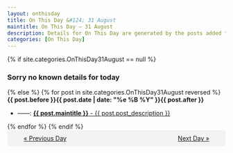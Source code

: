 ```yaml
---
layout: onthisday
title: On This Day &#124; 31 August
maintitle: On This Day — 31 August
description: Details for On This Day are generated by the posts added to the website so the content is subject to changes/updates over time.
categories: [On This Day]
---
```


{% if site.categories.OnThisDay31August == null %}
<h3>Sorry no known details for today</h3>
{% else %}
{% for post in site.categories.OnThisDay31August reversed %}
<strong>{{ post.before }}{{ post.date | date: "%e %B %Y" }}{{ post.after }}</strong>
<ul>
<li> ——: <a class="{{ post.class }}" href="{{ post.url }}"><strong>{{ post.maintitle }}</strong> - {{ post.post_description }}</a></li>
</ul>
{% endfor %}
{% endif %}
<br />
<div style="background-color: #f3f3f3; padding: 10px; border-radius: 5px; text-align: center; display: flex; justify-content: space-evenly;">
<a href="/onthisday/08/08-30">« Previous Day</a>
<span style="visibility:hidden;">[ Visit Leap Year February 29 ]</span>
<a href="/onthisday/09/09-01">Next Day »</a>
</div>
